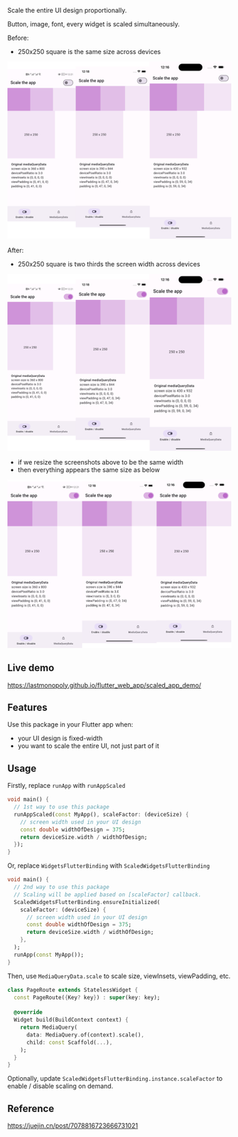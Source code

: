 <!-- 
This README describes the package. If you publish this package to pub.dev,
this README's contents appear on the landing page for your package.

For information about how to write a good package README, see the guide for
[writing package pages](https://dart.dev/guides/libraries/writing-package-pages). 

For general information about developing packages, see the Dart guide for
[creating packages](https://dart.dev/guides/libraries/create-library-packages)
and the Flutter guide for
[developing packages and plugins](https://flutter.dev/developing-packages). 
-->

Scale the entire UI design proportionally.

Button, image, font, every widget is scaled simultaneously.

Before:
- 250x250 square is the same size across devices

![Screenshots of the same design before scaling](https://raw.githubusercontent.com/LastMonopoly/scaled_app/master/screenshots/Before.png "Screenshots before scaling")
  
After:
- 250x250 square is two thirds the screen width across devices

![Screenshots of the same design after scaling](https://raw.githubusercontent.com/LastMonopoly/scaled_app/master/screenshots/After.png "Screenshots after scaling")

- if we resize the screenshots above to be the same width
- then everything appears the same size as below

![Resized screenshots of the same design after scaling](https://raw.githubusercontent.com/LastMonopoly/scaled_app/master/screenshots/After_2.png "Resized screenshots after scaling")

## Live demo

https://lastmonopoly.github.io/flutter_web_app/scaled_app_demo/

## Features

Use this package in your Flutter app when:

- your UI design is fixed-width
- you want to scale the entire UI, not just part of it

## Usage

Firstly, replace `runApp` with `runAppScaled`
```dart
void main() {
  // 1st way to use this package
  runAppScaled(const MyApp(), scaleFactor: (deviceSize) {
    // screen width used in your UI design
    const double widthOfDesign = 375;
    return deviceSize.width / widthOfDesign;
  });
}
```
Or, replace `WidgetsFlutterBinding` with `ScaledWidgetsFlutterBinding`
```dart
void main() {
  // 2nd way to use this package
  // Scaling will be applied based on [scaleFactor] callback.
  ScaledWidgetsFlutterBinding.ensureInitialized(
    scaleFactor: (deviceSize) {
      // screen width used in your UI design
      const double widthOfDesign = 375;
      return deviceSize.width / widthOfDesign;
    },
  );
  runApp(const MyApp());
}
```
Then, use `MediaQueryData.scale` to scale size, viewInsets, viewPadding, etc.
```dart
class PageRoute extends StatelessWidget {
  const PageRoute({Key? key}) : super(key: key);

  @override
  Widget build(BuildContext context) {
    return MediaQuery(
      data: MediaQuery.of(context).scale(),
      child: const Scaffold(...),
    );
  }
}
```
Optionally, update `ScaledWidgetsFlutterBinding.instance.scaleFactor` to enable / disable scaling on demand.

## Reference

https://juejin.cn/post/7078816723666731021
